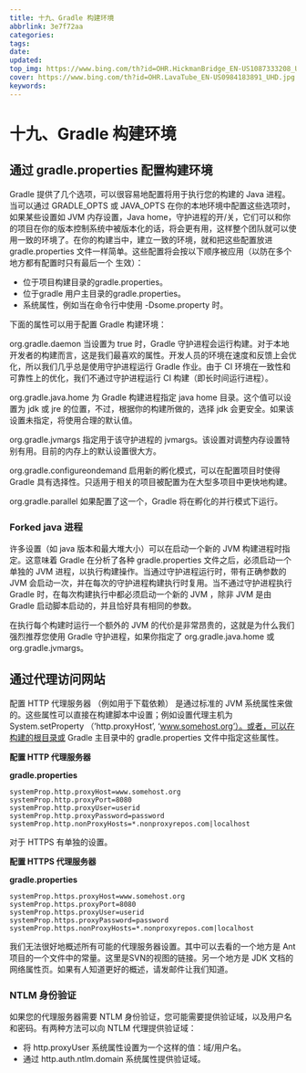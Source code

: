 ```yaml
---
title: 十九、Gradle 构建环境
abbrlink: 3e7f72aa
categories: 
tags: 
date: 
updated: 
top_img: https://www.bing.com/th?id=OHR.HickmanBridge_EN-US1087333208_UHD.jpg
cover: https://www.bing.com/th?id=OHR.LavaTube_EN-US0984183891_UHD.jpg
keywords: 
---
```

# 十九、Gradle 构建环境

## 通过 gradle.properties 配置构建环境

Gradle 提供了几个选项，可以很容易地配置将用于执行您的构建的 Java 进程。当可以通过 GRADLE_OPTS 或 JAVA_OPTS 在你的本地环境中配置这些选项时，如果某些设置如 JVM 内存设置，Java home，守护进程的开/关，它们可以和你的项目在你的版本控制系统中被版本化的话，将会更有用，这样整个团队就可以使用一致的环境了。在你的构建当中，建立一致的环境，就和把这些配置放进 gradle.properties 文件一样简单。这些配置将会按以下顺序被应用（以防在多个地方都有配置时只有最后一个 生效）：

- 位于项目构建目录的gradle.properties。
- 位于gradle 用户主目录的gradle.properties。
- 系统属性，例如当在命令行中使用 -Dsome.property 时。

下面的属性可以用于配置 Gradle 构建环境：

org.gradle.daemon
当设置为 true 时，Gradle 守护进程会运行构建。对于本地开发者的构建而言，这是我们最喜欢的属性。开发人员的环境在速度和反馈上会优化，所以我们几乎总是使用守护进程运行 Gradle 作业。由于 CI 环境在一致性和可靠性上的优化，我们不通过守护进程运行 CI 构建（即长时间运行进程）。

org.gradle.java.home 为 Gradle 构建进程指定 java home 目录。这个值可以设置为 jdk 或 jre 的位置，不过，根据你的构建所做的，选择 jdk 会更安全。如果该设置未指定，将使用合理的默认值。

org.gradle.jvmargs 指定用于该守护进程的 jvmargs。该设置对调整内存设置特别有用。目前的内存上的默认设置很大方。

org.gradle.configureondemand
启用新的孵化模式，可以在配置项目时使得 Gradle 具有选择性。只适用于相关的项目被配置为在大型多项目中更快地构建。

org.gradle.parallel
如果配置了这一个，Gradle 将在孵化的并行模式下运行。

### Forked java 进程

许多设置（如 java 版本和最大堆大小）可以在启动一个新的 JVM 构建进程时指定。这意味着 Gradle 在分析了各种 gradle.properties 文件之后，必须启动一个单独的 JVM 进程，以执行构建操作。当通过守护进程运行时，带有正确参数的 JVM 会启动一次，并在每次的守护进程构建执行时复用。当不通过守护进程执行 Gradle 时，在每次构建执行中都必须启动一个新的 JVM ，除非 JVM 是由 Gradle 启动脚本启动的，并且恰好具有相同的参数。

在执行每个构建时运行一个额外的 JVM 的代价是非常昂贵的，这就是为什么我们强烈推荐您使用 Gradle 守护进程，如果你指定了 org.gradle.java.home 或 org.gradle.jvmargs。

## 通过代理访问网站

配置 HTTP 代理服务器 （例如用于下载依赖） 是通过标准的 JVM 系统属性来做的。这些属性可以直接在构建脚本中设置；例如设置代理主机为 System.setProperty （’http.proxyHost’, ‘www.somehost.org’）。或者，可以在构建的根目录或 Gradle 主目录中的 gradle.properties 文件中指定这些属性。

**配置 HTTP 代理服务器**

**gradle.properties**

```properties
systemProp.http.proxyHost=www.somehost.org
systemProp.http.proxyPort=8080
systemProp.http.proxyUser=userid
systemProp.http.proxyPassword=password
systemProp.http.nonProxyHosts=*.nonproxyrepos.com|localhost  
```

对于 HTTPS 有单独的设置。

**配置 HTTPS 代理服务器**

**gradle.properties**

```properties
systemProp.https.proxyHost=www.somehost.org
systemProp.https.proxyPort=8080
systemProp.https.proxyUser=userid
systemProp.https.proxyPassword=password
systemProp.https.nonProxyHosts=*.nonproxyrepos.com|localhost   
```

我们无法很好地概述所有可能的代理服务器设置。其中可以去看的一个地方是 Ant 项目的一个文件中的常量。这里是SVN的视图的链接。另一个地方是 JDK 文档的网络属性页。如果有人知道更好的概述，请发邮件让我们知道。

### NTLM 身份验证

如果您的代理服务器需要 NTLM 身份验证，您可能需要提供验证域，以及用户名和密码。有两种方法可以向 NTLM 代理提供验证域：

- 将 http.proxyUser 系统属性设置为一个这样的值：域/用户名。
- 通过 http.auth.ntlm.domain 系统属性提供验证域。
